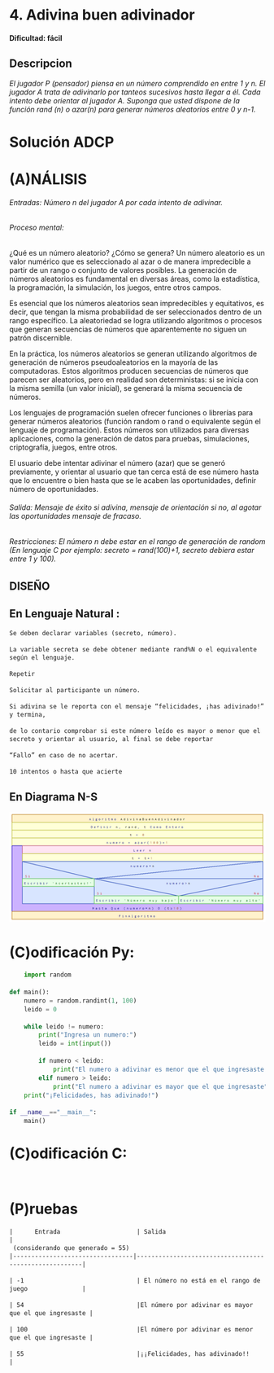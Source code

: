 # 4. Adivina buen adivinador

#### Dificultad: fácil

## Descripcion

*El jugador P (pensador) piensa en un número comprendido en entre 1 y n. El jugador A trata de adivinarlo por tanteos sucesivos hasta llegar a él. Cada intento debe orientar al jugador A. Suponga que usted dispone de la función rand (n) o azar(n) para generar números aleatorios entre 0 y n-1.*
    

# Solución ADCP

# (A)NÁLISIS
###### Entradas:   Número n del jugador A por cada intento de adivinar. 

###### Proceso mental:

¿Qué es un número aleatorio? ¿Cómo se genera?  Un número aleatorio es un valor numérico que es seleccionado al azar o de manera 
impredecible a partir de un rango o conjunto de valores posibles. La generación de números aleatorios es fundamental en diversas áreas, 
como la estadística, la programación, la simulación, los juegos, entre otros campos.

Es esencial que los números aleatorios sean impredecibles y equitativos, es decir, que tengan la misma probabilidad de
ser seleccionados dentro de un rango específico. La aleatoriedad se logra utilizando algoritmos o procesos que generan 
secuencias de números que aparentemente no siguen un patrón discernible.

En la práctica, los números aleatorios se generan utilizando algoritmos de generación de números pseudoaleatorios en 
la mayoría de las computadoras. Estos algoritmos producen secuencias de números que parecen ser aleatorios, pero en realidad 
son deterministas: si se inicia con la misma semilla (un valor inicial), se generará la misma secuencia de números.

Los lenguajes de programación suelen ofrecer funciones o librerías para generar números aleatorios (función random o rand 
o equivalente según el lenguaje de programación). Estos números son utilizados para diversas aplicaciones, como la generación 
de datos para pruebas, simulaciones, criptografía, juegos, entre otros.

El usuario debe intentar adivinar el número (azar) que se generó previamente, y orientar al usuario que tan cerca está de 
ese número hasta que lo encuentre o bien hasta que se le acaben las oportunidades, definir número de oportunidades.


###### Salida: Mensaje de éxito si adivina, mensaje de orientación si no, al agotar las oportunidades mensaje de fracaso.


###### Restricciones: El número n debe estar en el rango de generación de random (En lenguaje C por ejemplo: secreto = rand(100)+1, secreto debiera estar entre 1 y 100).


## DISEÑO 

## En  Lenguaje Natural :

    Se deben declarar variables (secreto, número). 
    
    La variable secreta se debe obtener mediante rand%N o el equivalente según el lenguaje. 
        
    Repetir
        
    Solicitar al participante un número. 
        
    Si adivina se le reporta con el mensaje “felicidades, ¡has adivinado!” y termina,
        
    de lo contario comprobar si este número leído es mayor o menor que el secreto y orientar al usuario, al final se debe reportar 
        
    “Fallo” en caso de no acertar. 
       
    10 intentos o hasta que acierte


## En Diagrama N-S
![](Imagen1.png)


# (C)odificación Py:
```py
    import random

def main():
    numero = random.randint(1, 100)
    leido = 0
    
    while leido != numero:
        print("Ingresa un numero:")
        leido = int(input())
        
        if numero < leido:
            print("El numero a adivinar es menor que el que ingresaste.")
        elif numero > leido:
            print("El numero a adivinar es mayor que el que ingresaste")
    print("¡Felicidades, has adivinado!")

if __name__=="__main__":
    main()
```
# (C)odificación C:
```c
    
```
# (P)ruebas

    |      Entrada                     | Salida                                               |
     (considerando que generado = 55)
    |---------------------------------|-------------------------------------------------------|
    
    | -1                               | El número no está en el rango de juego               |
    
    | 54                               |El número por adivinar es mayor que el que ingresaste |
    
    | 100                              |El número por adivinar es menor que el que ingresaste |
    
    | 55                               |¡¡Felicidades, has adivinado!!                        |
